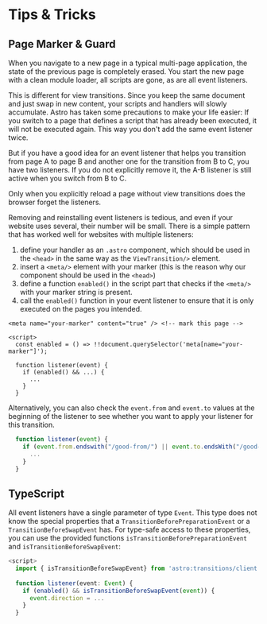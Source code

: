 # Tips & Tricks

## Page Marker & Guard

When you navigate to a new page in a typical multi-page application, the state of the previous page is completely erased. You start the new page with a clean module loader, all scripts are gone, as are all event listeners.

This is different for view transitions. Since you keep the same document and just swap in new content, your scripts and handlers will slowly accumulate. Astro has taken some precautions to make your life easier: If you switch to a page that defines a script that has already been executed, it will not be executed again. This way you don't add the same event listener twice. 

But if you have a good idea for an event listener that helps you transition from page A to page B and another one for the transition from B to C, you have two listeners. If you do not explicitly remove it, the A-B listener is still active when you switch from B to C.

Only when you explicitly reload a page without view transitions does the browser forget the listeners.  

Removing and reinstalling event listeners is tedious, and even if your website uses several, their number will be small. There is a simple pattern that has worked well for websites with multiple listeners:

1. define your handler as an `.astro` component, which should be used in the `<head>` in the same way as the `ViewTransition/>` element.
3. insert a `<meta/>` element with your marker (this is the reason why our component should be used in the `<head>`)
4. define a function `enabled()` in the script part that checks if the `<meta/>` with your marker string is present.
5. call the `enabled()` function in your event listener to ensure that it is only executed on the pages you intended. 
 
``` astro
<meta name="your-marker" content="true" /> <!-- mark this page -->

<script>
  const enabled = () => !!document.querySelector('meta[name="your-marker"]');

  function listener(event) {
    if (enabled() && ...) {
      ...
    }
  }
```

Alternatively, you can also check the `event.from` and `event.to` values at the beginning of the listener to see whether you want to apply your listener for this transition.

``` js
  function listener(event) {
    if (event.from.endswith("/good-from/") || event.to.endsWith("/good-to/")) {
      ...
    }
  }
```

## TypeScript

All event listeners have a single parameter of type `Event`. This type does not know the special properties that a `TransitionBeforePreparationEvent` or a `TransitionBeforeSwapEvent` has. For type-safe access to these properties, you can use the provided functions `isTransitionBeforePreparationEvent` and `isTransitionBeforeSwapEvent`:

``` ts
<script>
  import { isTransitionBeforeSwapEvent} from 'astro:transitions/client';
  
  function listener(event: Event) {
    if (enabled() && isTransitionBeforeSwapEvent(event)) {
      event.direction = ...
    }
  }
```
